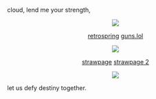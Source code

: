 cloud, lend me your strength,
<p align="center">
  <img src="https://64.media.tumblr.com/3131c31b779540a016e03256bc618b38/42d997020b109ec7-97/s540x810/3e25311281920fda7a4058c613fa966ccb3376b8.pnj" />
</p>

<p align="center">
<a href="https://retrospring.net/@pregnantgeto">retrospring</a> <a href="https://guns.lol/sukunagod">guns.lol</a>
</p>


<p align="center">
  <img src="https://media3.giphy.com/media/v1.Y2lkPTc5MGI3NjExYWw2ODR0bW1mYm9qaGM0ODZteGppeXE2enhvZmRnb3Z1eG12eXpzbiZlcD12MV9pbnRlcm5hbF9naWZfYnlfaWQmY3Q9Zw/a3CBHkxecwSNvqvkIL/giphy.gif" />
</p>

<p align="center">
<a href="https://sephirothd.straw.page">strawpage</a> <a href="https://rickygrimes.straw.page">strawpage 2</a>
</p>

<p align="center">
  <img src="https://64.media.tumblr.com/0bf1dd8865a8b4a3cf37b6913f7c4be1/42d997020b109ec7-40/s540x810/99cf837fb6239b22b7b468219032b237cfce0cfb.pnj" />
</p>
let us defy destiny together.

